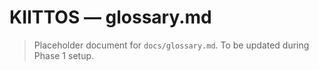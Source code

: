 # KIITTOS — glossary.md
> Placeholder document for `docs/glossary.md`.
> To be updated during Phase 1 setup.
